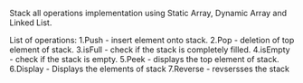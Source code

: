 Stack all operations implementation using Static Array, Dynamic Array and Linked List.

List of operations:
1.Push - insert element onto stack.
2.Pop - deletion of top element of stack.
3.isFull - check if the stack is completely filled.
4.isEmpty - check if the stack is empty.
5.Peek -  displays the top element of stack.
6.Display - Displays the elements of stack
7.Reverse - revsersses the stack
